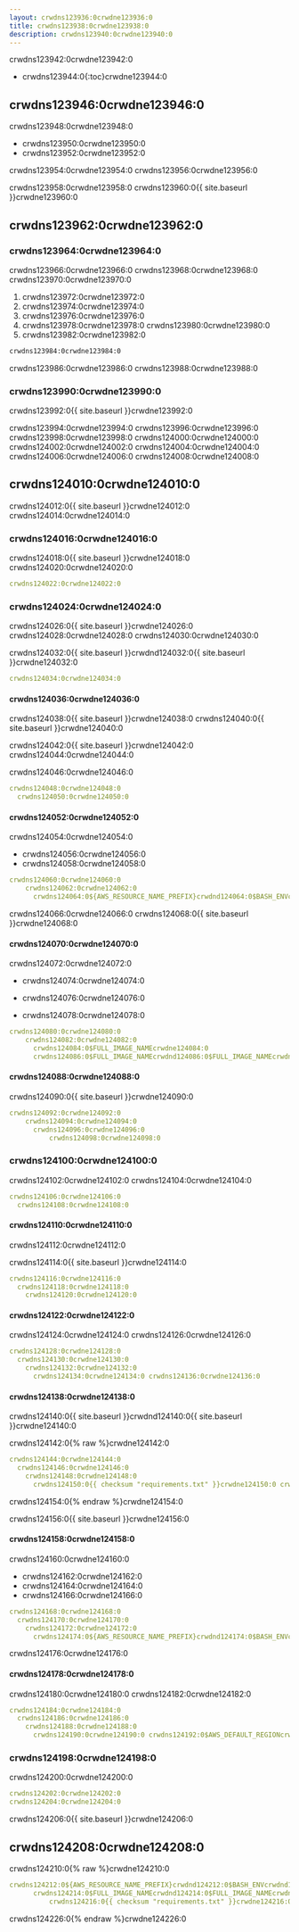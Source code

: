 ```yaml
---
layout: crwdns123936:0crwdne123936:0
title: crwdns123938:0crwdne123938:0
description: crwdns123940:0crwdne123940:0
---
```

crwdns123942:0crwdne123942:0

- crwdns123944:0{:toc}crwdne123944:0

## crwdns123946:0crwdne123946:0

crwdns123948:0crwdne123948:0

- crwdns123950:0crwdne123950:0
- crwdns123952:0crwdne123952:0

crwdns123954:0crwdne123954:0 crwdns123956:0crwdne123956:0

crwdns123958:0crwdne123958:0 crwdns123960:0{{ site.baseurl }}crwdne123960:0

## crwdns123962:0crwdne123962:0

### crwdns123964:0crwdne123964:0

crwdns123966:0crwdne123966:0 crwdns123968:0crwdne123968:0 crwdns123970:0crwdne123970:0

1. crwdns123972:0crwdne123972:0
2. crwdns123974:0crwdne123974:0
3. crwdns123976:0crwdne123976:0
4. crwdns123978:0crwdne123978:0 crwdns123980:0crwdne123980:0
5. crwdns123982:0crwdne123982:0

```bash
crwdns123984:0crwdne123984:0
```

crwdns123986:0crwdne123986:0 crwdns123988:0crwdne123988:0

### crwdns123990:0crwdne123990:0

crwdns123992:0{{ site.baseurl }}crwdne123992:0

crwdns123994:0crwdne123994:0 crwdns123996:0crwdne123996:0 crwdns123998:0crwdne123998:0 crwdns124000:0crwdne124000:0 crwdns124002:0crwdne124002:0 crwdns124004:0crwdne124004:0 crwdns124006:0crwdne124006:0 crwdns124008:0crwdne124008:0

## crwdns124010:0crwdne124010:0

crwdns124012:0{{ site.baseurl }}crwdne124012:0 crwdns124014:0crwdne124014:0

### crwdns124016:0crwdne124016:0

crwdns124018:0{{ site.baseurl }}crwdne124018:0 crwdns124020:0crwdne124020:0

```yaml
crwdns124022:0crwdne124022:0
```

### crwdns124024:0crwdne124024:0

crwdns124026:0{{ site.baseurl }}crwdne124026:0 crwdns124028:0crwdne124028:0 crwdns124030:0crwdne124030:0

crwdns124032:0{{ site.baseurl }}crwdnd124032:0{{ site.baseurl }}crwdne124032:0

```yaml
crwdns124034:0crwdne124034:0
```

#### crwdns124036:0crwdne124036:0

crwdns124038:0{{ site.baseurl }}crwdne124038:0 crwdns124040:0{{ site.baseurl }}crwdne124040:0

crwdns124042:0{{ site.baseurl }}crwdne124042:0 crwdns124044:0crwdne124044:0

crwdns124046:0crwdne124046:0

```yaml
crwdns124048:0crwdne124048:0
  crwdns124050:0crwdne124050:0
```

#### crwdns124052:0crwdne124052:0

crwdns124054:0crwdne124054:0

- crwdns124056:0crwdne124056:0
- crwdns124058:0crwdne124058:0

```yaml
crwdns124060:0crwdne124060:0
    crwdns124062:0crwdne124062:0
      crwdns124064:0${AWS_RESOURCE_NAME_PREFIX}crwdnd124064:0$BASH_ENVcrwdnd124064:0${AWS_ACCOUNT_ID}crwdnd124064:0${AWS_DEFAULT_REGION}crwdnd124064:0${ECR_REPOSITORY_NAME}crwdnd124064:0${CIRCLE_SHA1}crwdnd124064:0$BASH_ENVcrwdne124064:0
```

crwdns124066:0crwdne124066:0 crwdns124068:0{{ site.baseurl }}crwdne124068:0

#### crwdns124070:0crwdne124070:0

crwdns124072:0crwdne124072:0

- crwdns124074:0crwdne124074:0

- crwdns124076:0crwdne124076:0

- crwdns124078:0crwdne124078:0

```yaml
crwdns124080:0crwdne124080:0
    crwdns124082:0crwdne124082:0
      crwdns124084:0$FULL_IMAGE_NAMEcrwdne124084:0
      crwdns124086:0$FULL_IMAGE_NAMEcrwdnd124086:0$FULL_IMAGE_NAMEcrwdne124086:0
```

#### crwdns124088:0crwdne124088:0

crwdns124090:0{{ site.baseurl }}crwdne124090:0

```yaml
crwdns124092:0crwdne124092:0
    crwdns124094:0crwdne124094:0
      crwdns124096:0crwdne124096:0
          crwdns124098:0crwdne124098:0
```

### crwdns124100:0crwdne124100:0

crwdns124102:0crwdne124102:0 crwdns124104:0crwdne124104:0

```yaml
crwdns124106:0crwdne124106:0
  crwdns124108:0crwdne124108:0
```

#### crwdns124110:0crwdne124110:0

crwdns124112:0crwdne124112:0

crwdns124114:0{{ site.baseurl }}crwdne124114:0

```yaml
crwdns124116:0crwdne124116:0
  crwdns124118:0crwdne124118:0
    crwdns124120:0crwdne124120:0
```

#### crwdns124122:0crwdne124122:0

crwdns124124:0crwdne124124:0 crwdns124126:0crwdne124126:0

```yaml
crwdns124128:0crwdne124128:0
  crwdns124130:0crwdne124130:0
    crwdns124132:0crwdne124132:0
      crwdns124134:0crwdne124134:0 crwdns124136:0crwdne124136:0
```

#### crwdns124138:0crwdne124138:0

crwdns124140:0{{ site.baseurl }}crwdnd124140:0{{ site.baseurl }}crwdne124140:0

crwdns124142:0{% raw %}crwdne124142:0

```yaml
crwdns124144:0crwdne124144:0
  crwdns124146:0crwdne124146:0
    crwdns124148:0crwdne124148:0
      crwdns124150:0{{ checksum "requirements.txt" }}crwdne124150:0 crwdns124152:0{{ checksum "requirements.txt" }}crwdne124152:0
```

crwdns124154:0{% endraw %}crwdne124154:0

crwdns124156:0{{ site.baseurl }}crwdne124156:0

#### crwdns124158:0crwdne124158:0

crwdns124160:0crwdne124160:0

- crwdns124162:0crwdne124162:0
- crwdns124164:0crwdne124164:0
- crwdns124166:0crwdne124166:0

```yaml
crwdns124168:0crwdne124168:0
  crwdns124170:0crwdne124170:0
    crwdns124172:0crwdne124172:0
      crwdns124174:0${AWS_RESOURCE_NAME_PREFIX}crwdnd124174:0$BASH_ENVcrwdnd124174:0${AWS_RESOURCE_NAME_PREFIX}crwdnd124174:0$BASH_ENVcrwdnd124174:0${AWS_RESOURCE_NAME_PREFIX}crwdnd124174:0$BASH_ENVcrwdne124174:0
```

crwdns124176:0crwdne124176:0

#### crwdns124178:0crwdne124178:0

crwdns124180:0crwdne124180:0 crwdns124182:0crwdne124182:0

```yaml
crwdns124184:0crwdne124184:0
  crwdns124186:0crwdne124186:0
    crwdns124188:0crwdne124188:0
      crwdns124190:0crwdne124190:0 crwdns124192:0$AWS_DEFAULT_REGIONcrwdnd124192:0$AWS_ACCOUNT_ID.dkr.ecr.$crwdnd124192:0$ECR_REPOSITORY_NAMEcrwdnd124192:0$CIRCLE_SHA1crwdne124192:0 crwdns124194:0${AWS_RESOURCE_NAME_PREFIX}crwdnd124194:0${AWS_RESOURCE_NAME_PREFIX}crwdnd124194:0$AWS_ACCOUNT_IDcrwdnd124194:0${AWS_RESOURCE_NAME_PREFIX}crwdne124194:0 crwdns124196:0$ECS_CLUSTER_NAMEcrwdnd124196:0$ECS_SERVICE_NAMEcrwdnd124196:0[0]crwdnd124196:0[0]crwdnd124196:0$TARGET_GROUP_ARNcrwdnd124196:0[0]crwdnd124196:0[0]crwdnd124196:0$ELB_ARNcrwdnd124196:0[0]crwdnd124196:0$ELB_DNS_NAMEcrwdne124196:0
```

### crwdns124198:0crwdne124198:0

crwdns124200:0crwdne124200:0

```yaml
crwdns124202:0crwdne124202:0
crwdns124204:0crwdne124204:0
```

crwdns124206:0{{ site.baseurl }}crwdne124206:0

## crwdns124208:0crwdne124208:0

crwdns124210:0{% raw %}crwdne124210:0

```yaml
crwdns124212:0${AWS_RESOURCE_NAME_PREFIX}crwdnd124212:0$BASH_ENVcrwdnd124212:0${AWS_ACCOUNT_ID}crwdnd124212:0${AWS_DEFAULT_REGION}crwdnd124212:0${ECR_REPOSITORY_NAME}crwdnd124212:0${CIRCLE_SHA1}crwdnd124212:0$BASH_ENVcrwdnd124212:0$FULL_IMAGE_NAMEcrwdne124212:0
      crwdns124214:0$FULL_IMAGE_NAMEcrwdnd124214:0$FULL_IMAGE_NAMEcrwdne124214:0
          crwdns124216:0{{ checksum "requirements.txt" }}crwdne124216:0 crwdns124218:0{{ checksum "requirements.txt" }}crwdnd124218:0${AWS_RESOURCE_NAME_PREFIX}crwdnd124218:0$BASH_ENVcrwdnd124218:0${AWS_RESOURCE_NAME_PREFIX}crwdnd124218:0$BASH_ENVcrwdnd124218:0${AWS_RESOURCE_NAME_PREFIX}crwdnd124218:0$BASH_ENVcrwdne124218:0 crwdns124220:0$AWS_DEFAULT_REGIONcrwdnd124220:0$AWS_ACCOUNT_ID.dkr.ecr.$crwdnd124220:0$ECR_REPOSITORY_NAMEcrwdnd124220:0$CIRCLE_SHA1crwdne124220:0 crwdns124222:0${AWS_RESOURCE_NAME_PREFIX}crwdnd124222:0${AWS_RESOURCE_NAME_PREFIX}crwdnd124222:0$AWS_ACCOUNT_IDcrwdnd124222:0${AWS_RESOURCE_NAME_PREFIX}crwdne124222:0 crwdns124224:0$ECS_CLUSTER_NAMEcrwdnd124224:0$ECS_SERVICE_NAMEcrwdnd124224:0[0]crwdnd124224:0[0]crwdnd124224:0$TARGET_GROUP_ARNcrwdnd124224:0[0]crwdnd124224:0[0]crwdnd124224:0$ELB_ARNcrwdnd124224:0[0]crwdnd124224:0$ELB_DNS_NAMEcrwdne124224:0
```

crwdns124226:0{% endraw %}crwdne124226:0